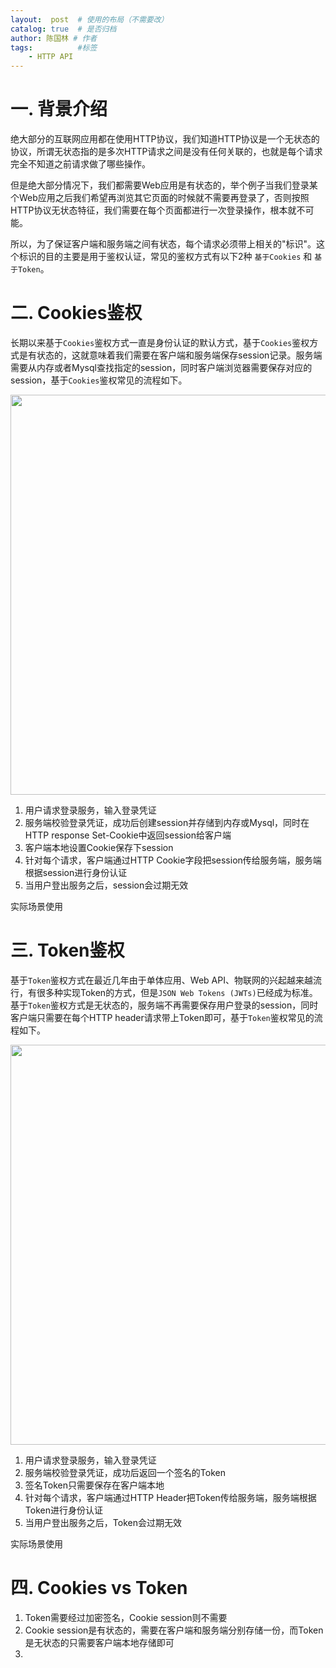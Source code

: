 ```yaml
---
layout:  post  # 使用的布局（不需要改）
catalog: true  # 是否归档
author: 陈国林 # 作者
tags:          #标签
    - HTTP API
---
```


# 一. 背景介绍
绝大部分的互联网应用都在使用HTTP协议，我们知道HTTP协议是一个无状态的协议，所谓无状态指的是多次HTTP请求之间是没有任何关联的，也就是每个请求完全不知道之前请求做了哪些操作。

但是绝大部分情况下，我们都需要Web应用是有状态的，举个例子当我们登录某个Web应用之后我们希望再浏览其它页面的时候就不需要再登录了，否则按照HTTP协议无状态特征，我们需要在每个页面都进行一次登录操作，根本就不可能。

所以，为了保证客户端和服务端之间有状态，每个请求必须带上相关的"标识"。这个标识的目的主要是用于鉴权认证，常见的鉴权方式有以下2种 `基于Cookies` 和 `基于Token`。

# 二. Cookies鉴权
长期以来基于`Cookies`鉴权方式一直是身份认证的默认方式，基于`Cookies`鉴权方式是有状态的，这就意味着我们需要在客户端和服务端保存session记录。服务端需要从内存或者Mysql查找指定的session，同时客户端浏览器需要保存对应的session，基于`Cookies`鉴权常见的流程如下。

<img src="https://github.com/chenguolin/chenguolin.github.io/blob/master/data/image/http-api-cookie-auth.png?raw=true" width="640" />

1. 用户请求登录服务，输入登录凭证
2. 服务端校验登录凭证，成功后创建session并存储到内存或Mysql，同时在HTTP response Set-Cookie中返回session给客户端
3. 客户端本地设置Cookie保存下session
4. 针对每个请求，客户端通过HTTP Cookie字段把session传给服务端，服务端根据session进行身份认证
5. 当用户登出服务之后，session会过期无效

实际场景使用

# 三. Token鉴权
基于`Token`鉴权方式在最近几年由于单体应用、Web API、物联网的兴起越来越流行，有很多种实现Token的方式，但是`JSON Web Tokens (JWTs)`已经成为标准。基于`Token`鉴权方式是无状态的，服务端不再需要保存用户登录的session，同时客户端只需要在每个HTTP header请求带上Token即可，基于`Token`鉴权常见的流程如下。

<img src="https://github.com/chenguolin/chenguolin.github.io/blob/master/data/image/http-api-token-auth.png?raw=true" width="640" />

1. 用户请求登录服务，输入登录凭证
2. 服务端校验登录凭证，成功后返回一个签名的Token
3. 签名Token只需要保存在客户端本地
4. 针对每个请求，客户端通过HTTP Header把Token传给服务端，服务端根据Token进行身份认证
5. 当用户登出服务之后，Token会过期无效

实际场景使用

# 四. Cookies vs Token
1. Token需要经过加密签名，Cookie session则不需要
2. Cookie session是有状态的，需要在客户端和服务端分别存储一份，而Token是无状态的只需要客户端本地存储即可
3. 


